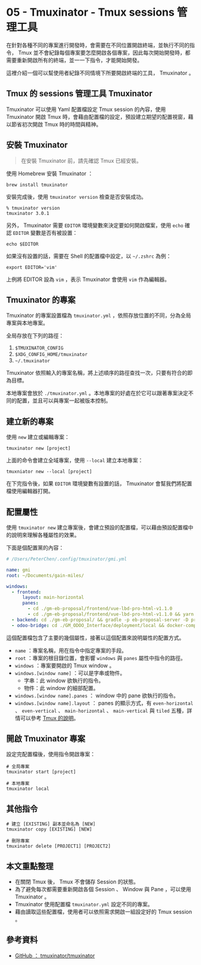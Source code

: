 # 05 - Tmuxinator - Tmux sessions 管理工具

在針對各種不同的專案進行開發時，會需要在不同位置開啟終端，並執行不同的指令， Tmux 並不會紀錄每個專案要怎麼開啟各個專案，因此每次開始開發時，都需要重新開啟所有的終端，並一一下指令，才能開始開發。

這裡介紹一個可以幫使用者紀錄不同情境下所要開啟終端的工具， Tmuxinator 。

## Tmux 的 sessions 管理工具 Tmuxinator

Tmuxinator 可以使用 Yaml 配置檔設定 Tmux session 的內容，使用 Tmuxinator 開啟 Tmux 時，會藉由配置檔的設定，預設建立期望的配置視窗，藉以節省初次開啟 Tmux 時的時間與精神。

## 安裝 Tmuxinator

> 在安裝 Tmuxinator 前，請先確認 Tmux 已經安裝。

使用 Homebrew 安裝 Tmuxinator ：

```shell
brew install tmuxinator
```

安裝完成後，使用 `tmuxinator version` 檢查是否安裝成功。

```shell
% tmuxinator version
tmuxinator 3.0.1
```

另外， Tmuxinator 需要 `EDITOR` 環境變數來決定要如何開啟檔案，使用 `echo` 確認 `EDITOR` 變數是否有被設置：

```shell
echo $EDITOR
```

如果沒有設置的話，需要在 Shell 的配置檔中設定，以 `~/.zshrc` 為例：

```shell
export EDITOR='vim'
```

上例將 EDITOR 設為 `vim` ，表示 Tmuxinator 會使用 `vim` 作為編輯器。

## Tmuxinator 的專案

Tmuxinator 的專案設置檔為 `tmuxinator.yml` ，依照存放位置的不同，分為全局專案與本地專案。

全局存放在下列的路徑：

1. `$TMUXINATOR_CONFIG`
2. `$XDG_CONFIG_HOME/tmuxinator`
3. `~/.tmuxinator`

Tmuxinator 依照輸入的專案名稱，將上述順序的路徑查找一次，只要有符合的即為目標。

本地專案會放於 `./tmuxinator.yml` 。本地專案的好處在於它可以跟著專案決定不同的配置，並且可以與專案一起被版本控制。

## 建立新的專案

使用 `new` 建立或編輯專案：

```shell
tmuxinator new [project]
```

上面的命令會建立全域專案，使用 `--local` 建立本地專案：

```shell
tmuxniator new --local [project]
```

在下完指令後，如果 `EDITOR` 環境變數有設置的話， Tmuxinator 會幫我們將配置檔使用編輯器打開。

## 配置屬性

使用 `tmuxinator new` 建立專案後，會建立預設的配置檔，可以藉由預設配置檔中的說明來理解各種屬性的效果。

下面是個配置黨的內容：

```yaml
# /Users/PeterChen/.config/tmuxinator/gmi.yml

name: gmi
root: ~/Documents/gain-miles/

windows:
  - frontend:
      layout: main-horizontal
      panes:
        - cd ./gm-eb-proposal/frontend/vue-lbd-pro-html-v1.1.0
        - cd ./gm-eb-proposal/frontend/vue-lbd-pro-html-v1.1.0 && yarn storybook:serve
  - backend: cd ./gm-eb-proposal/ && gradle -p eb-proposal-server -D profile=dev clean build -x test
  - odoo-bridge: cd ./GM_ODOO_Interface/deployment/local && docker-compose ps
```

這個配置檔包含了主要的幾個屬性，接著以這個配置來說明屬性的配置方式。

- `name` ：專案名稱，用在指令中指定專案的手段。
- `root` ：專案的根目錄位置，會影響 `windows` 與 `panes` 屬性中指令的路徑。
- `windows` ：專案要開啟的 Tmux window 。
- `windows.[window name]` ：可以是字串或物件。
  - 字串：此 window 欲執行的指令。
  - 物件：此 window 的細部配置。
- `windows.[window name].panes` ： window 中的 pane 欲執行的指令。
- `windows.[window name].layout` ： panes 的顯示方式，有 `even-horizontal` 、 `even-vertical` 、 `main-horizontal` 、 `main-vertical` 與 `tiled` 五種，詳情可以參考 [Tmux 的說明](https://manpages.ubuntu.com/manpages/precise/en/man1/tmux.1.html#windows%20and%20panes)。

## 開啟 Tmuxinator 專案

設定完配置檔後，使用指令開啟專案：

```shell
# 全局專案
tmuxinator start [project]

# 本地專案
tmuxinator local
```

## 其他指令

```shell
# 建立 [EXISTING] 副本並命名為 [NEW]
tmuxinator copy [EXISTING] [NEW]

# 刪除專案
tmuxinator delete [PROJECT1] [PROJECT2]
```

## 本文重點整理

- 在關閉 Tmux 後， Tmux 不會儲存 Session 的狀態。
- 為了避免每次都需要重新開啟各個 Session 、 Window 與 Pane ，可以使用 Tmuxinator 。
- Tmuxinator 使用配置檔 `tmuxinator.yml` 設定不同的專案。
- 藉由讀取這些配置檔，使用者可以依照需求開啟一組設定好的 Tmux session 。

## 參考資料

- [GitHub ： tmuxinator/tmuxinator](https://github.com/tmuxinator/tmuxinator)

